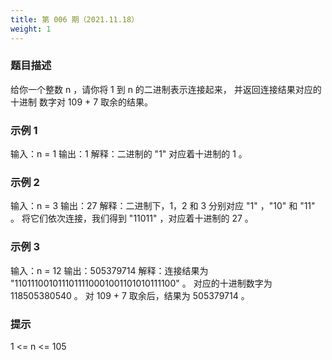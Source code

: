 ```yaml
---
title: 第 006 期（2021.11.18）
weight: 1
---
```


### 题目描述

给你一个整数 n ，请你将 1 到 n 的二进制表示连接起来，
并返回连接结果对应的 十进制 数字对 109 + 7 取余的结果。

### 示例 1

输入：n = 1
输出：1
解释：二进制的 "1" 对应着十进制的 1 。

### 示例 2

输入：n = 3
输出：27
解释：二进制下，1，2 和 3 分别对应 "1" ，"10" 和 "11" 。
将它们依次连接，我们得到 "11011" ，对应着十进制的 27 。

### 示例 3

输入：n = 12
输出：505379714
解释：连接结果为 "1101110010111011110001001101010111100" 。
对应的十进制数字为 118505380540 。
对 109 + 7 取余后，结果为 505379714 。

### 提示

1 <= n <= 105